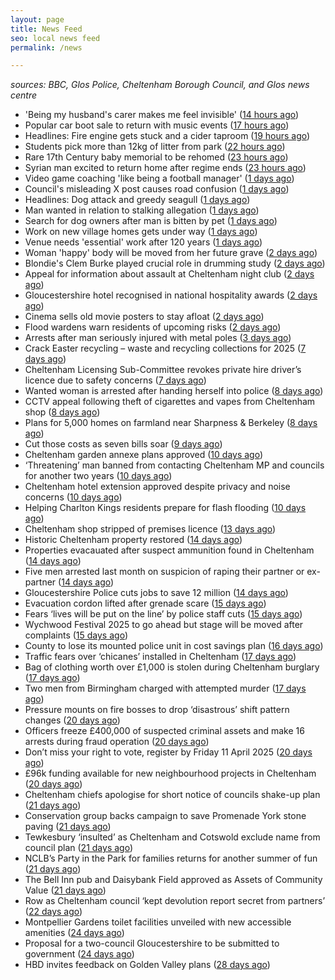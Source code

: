 ```yaml
---
layout: page
title: News Feed
seo: local news feed
permalink: /news

---
```


_sources: BBC, Glos Police, Cheltenham Borough Council, and Glos news centre_

<!-- news_marker starts -->
- 'Being my husband's carer makes me feel invisible' ([14 hours ago](https://www.bbc.com/news/articles/czd3n22qz21o))
- Popular car boot sale to return with music events ([17 hours ago](https://www.bbc.com/news/articles/c78jey62x80o))
- Headlines: Fire engine gets stuck and a cider taproom ([19 hours ago](https://www.bbc.com/news/articles/cx2wwvx2ezno))
- Students pick more than 12kg of litter from park ([22 hours ago](https://www.bbc.com/news/articles/crkx43mze2zo))
- Rare 17th Century baby memorial to be rehomed ([23 hours ago](https://www.bbc.com/news/articles/crrzz7v1gk0o))
- Syrian man excited to return home after regime ends ([23 hours ago](https://www.bbc.com/news/articles/cwyngj813dqo))
- Video game coaching 'like being a football manager' ([1 days ago](https://www.bbc.com/news/articles/cn5x2pkl93do))
- Council's misleading X post causes road confusion ([1 days ago](https://www.bbc.com/news/articles/c5y55xxdgw9o))
- Headlines: Dog attack and greedy seagull ([1 days ago](https://www.bbc.com/news/articles/crkxxelg687o))
- Man wanted in relation to stalking allegation ([1 days ago](https://gloucesternewscentre.co.uk/man-wanted-in-relation-to-stalking-allegation/))
- Search for dog owners after man is bitten by pet ([1 days ago](https://www.bbc.com/news/articles/c8077vj8dd9o))
- Work on new village homes gets under way ([1 days ago](https://www.bbc.com/news/articles/c0jzg6d97yqo))
- Venue needs 'essential' work after 120 years ([1 days ago](https://www.bbc.com/news/articles/cnv5z83vjvjo))
- Woman 'happy' body will be moved from her future grave ([2 days ago](https://www.bbc.com/news/articles/cqj4dxwl2j1o))
- Blondie's Clem Burke played crucial role in drumming study ([2 days ago](https://www.bbc.com/news/videos/cm2eygx1jpyo))
- Appeal for information about assault at Cheltenham night club ([2 days ago](https://gloucesternewscentre.co.uk/appeal-for-information-about-assault-at-cheltenham-night-club/))
- Gloucestershire hotel recognised in national hospitality awards ([2 days ago](https://gloucesternewscentre.co.uk/gloucestershire-hotel-recognised-in-national-hospitality-awards/))
- Cinema sells old movie posters to stay afloat ([2 days ago](https://www.bbc.com/news/articles/c1merg7mdjdo))
- Flood wardens warn residents of upcoming risks ([2 days ago](https://www.bbc.com/news/articles/ce3v175vnzpo))
- Arrests after man seriously injured with metal poles ([3 days ago](https://www.bbc.com/news/articles/c8ep7l8xr8do))
- Crack Easter recycling – waste and recycling collections for 2025 ([7 days ago](https://www.cheltenham.gov.uk/news/article/3002/crack_easter_recycling_%E2%80%93_waste_and_recycling_collections_for_2025))
- Cheltenham Licensing Sub-Committee revokes private hire driver’s licence due to safety concerns ([7 days ago](https://www.cheltenham.gov.uk/news/article/3001/cheltenham_licensing_sub-committee_revokes_private_hire_drivers_licence_due_to_safety_concerns))
- Wanted woman is arrested after handing herself into police ([8 days ago](https://gloucesternewscentre.co.uk/wanted-woman-is-arrested-after-handing-herself-into-police/))
- CCTV appeal following theft of cigarettes and vapes from Cheltenham shop ([8 days ago](https://gloucesternewscentre.co.uk/cctv-appeal-following-theft-of-cigarettes-and-vapes-from-cheltenham-shop/))
- Plans for 5,000 homes on farmland near Sharpness & Berkeley ([8 days ago](https://www.bbc.co.uk/sounds/play/p0l1v3k3))
- Cut those costs as seven bills soar ([9 days ago](https://www.bbc.co.uk/sounds/play/p0l1mstk))
- Cheltenham garden annexe plans approved ([10 days ago](https://gloucesternewscentre.co.uk/cheltenham-garden-annexe-plans-approved/))
- ‘Threatening’ man banned from contacting Cheltenham MP and councils for another two years ([10 days ago](https://gloucesternewscentre.co.uk/threatening-man-banned-from-contacting-cheltenham-mp-and-councils-for-another-two-years/))
- Cheltenham hotel extension approved despite privacy and noise concerns ([10 days ago](https://gloucesternewscentre.co.uk/cheltenham-hotel-extension-approved-despite-privacy-and-noise-concerns/))
- Helping Charlton Kings residents prepare for flash flooding ([10 days ago](https://www.cheltenham.gov.uk/news/article/3000/helping_charlton_kings_residents_prepare_for_flash_flooding))
- Cheltenham shop stripped of premises licence ([13 days ago](https://gloucesternewscentre.co.uk/cheltenham-shop-stripped-of-premises-licence/))
- Historic Cheltenham property restored ([14 days ago](https://gloucesternewscentre.co.uk/historic-cheltenham-property-restored/))
- Properties evacauated after suspect ammunition found in Cheltenham ([14 days ago](https://gloucesternewscentre.co.uk/propeties-evacauated-after-suspect-ammuintion-found-in-cheltenham/))
- Five men arrested last month on suspicion of raping their partner or ex-partner ([14 days ago](https://gloucesternewscentre.co.uk/five-men-arrested-last-month-on-suspicion-of-raping-their-partner-or-ex-partner/))
- Gloucestershire Police cuts jobs to save 12 million ([14 days ago](https://www.bbc.co.uk/sounds/play/p0l0mzhx))
- Evacuation cordon lifted after grenade scare ([15 days ago](https://gloucesternewscentre.co.uk/evacuation-cordon-lifted-after-grenade-scare/))
- Fears ‘lives will be put on the line’ by police staff cuts ([15 days ago](https://gloucesternewscentre.co.uk/fears-lives-will-be-put-on-the-line-by-police-staff-cuts/))
- Wychwood Festival 2025 to go ahead but stage will be moved after complaints ([15 days ago](https://gloucesternewscentre.co.uk/wychwood-festival-2025-to-go-ahead-but-stage-will-be-moved-after-complaints/))
- County to lose its mounted police unit in cost savings plan ([16 days ago](https://gloucesternewscentre.co.uk/county-to-lose-its-mounted-police-unit-in-cost-savings-plan/))
- Traffic fears over ‘chicanes’ installed in Cheltenham ([17 days ago](https://gloucesternewscentre.co.uk/traffic-fears-over-chicanes-installed-in-cheltenham/))
- Bag of clothing worth over £1,000 is stolen during Cheltenham burglary ([17 days ago](https://gloucesternewscentre.co.uk/bag-of-clothing-worth-over-1000-is-stolen-during-cheltenham-burglary/))
- Two men from Birmingham charged with attempted murder ([17 days ago](https://gloucesternewscentre.co.uk/two-men-from-birmingham-charged-with-attempted-murder/))
- Pressure mounts on fire bosses to drop ‘disastrous’ shift pattern changes ([20 days ago](https://gloucesternewscentre.co.uk/pressure-mounts-on-fire-bosses-to-drop-disastrous-shift-pattern-changes/))
- Officers freeze £400,000 of suspected criminal assets and make 16 arrests during fraud operation ([20 days ago](https://gloucesternewscentre.co.uk/officers-freeze-400000-of-suspected-criminal-assets-and-make-16-arrests-during-fraud-operation/))
- Don’t miss your right to vote, register by Friday 11 April 2025 ([20 days ago](https://www.cheltenham.gov.uk/news/article/2999/dont_miss_your_right_to_vote_register_by_friday_11_april_2025))
- £96k funding available for new neighbourhood projects in Cheltenham ([20 days ago](https://www.cheltenham.gov.uk/news/article/2998/96k_funding_available_for_new_neighbourhood_projects_in_cheltenham))
- Cheltenham chiefs apologise for short notice of councils shake-up plan ([21 days ago](https://gloucesternewscentre.co.uk/cheltenham-chiefs-apologise-for-short-notice-of-councils-shake-up-plan/))
- Conservation group backs campaign to save Promenade York stone paving ([21 days ago](https://gloucesternewscentre.co.uk/conservation-group-backs-campaign-to-save-promenade-york-stone-paving/))
- Tewkesbury ‘insulted’ as Cheltenham and Cotswold exclude name from council plan ([21 days ago](https://gloucesternewscentre.co.uk/tewkesbury-insulted-as-cheltenham-and-cotswold-exclude-name-from-council-plan/))
- NCLB’s Party in the Park for families returns for another summer of fun ([21 days ago](https://www.cheltenham.gov.uk/news/article/2997/nclbs_party_in_the_park_for_families_returns_for_another_summer_of_fun))
- The Bell Inn pub and Daisybank Field approved as Assets of Community Value ([21 days ago](https://www.cheltenham.gov.uk/news/article/2996/the_bell_inn_pub_and_daisybank_field_approved_as_assets_of_community_value))
- Row as Cheltenham council ‘kept devolution report secret from partners’ ([22 days ago](https://gloucesternewscentre.co.uk/row-as-cheltenham-council-kept-devolution-report-secret-from-partners/))
- Montpellier Gardens toilet facilities unveiled with new accessible amenities ([24 days ago](https://www.cheltenham.gov.uk/news/article/2995/montpellier_gardens_toilet_facilities_unveiled_with_new_accessible_amenities))
- Proposal for a two-council Gloucestershire to be submitted to government ([24 days ago](https://www.cheltenham.gov.uk/news/article/2994/proposal_for_a_two-council_gloucestershire_to_be_submitted_to_government))
- HBD invites feedback on Golden Valley plans ([28 days ago](https://www.cheltenham.gov.uk/news/article/2993/hbd_invites_feedback_on_golden_valley_plans))

<!-- news_marker ends -->
